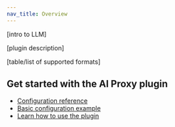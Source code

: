 ```yaml
---
nav_title: Overview
---
```


[intro to LLM]

[plugin description]

[table/list of supported formats]

## Get started with the AI Proxy plugin

* [Configuration reference](/hub/kong-inc/ai-proxy/configuration/)
* [Basic configuration example](/hub/kong-inc/ai-proxy/how-to/basic-example/)
* [Learn how to use the plugin](/hub/kong-inc/ai-proxy/how-to/)
